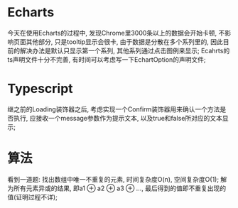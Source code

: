 # Echarts
今天在使用Echarts的过程中, 发现Chrome里3000条以上的数据会开始卡顿, 不影响页面其他部分, 只是tooltip显示会很卡, 由于数据是分散在多个系列里的, 因此目前的解决办法是默认只显示第一个系列, 其他系列通过点击图例来显示;
Ecahrts的ts声明文件十分不完善, 有时间可以考虑写一下EchartOption的声明文件;

# Typescript
继之前的Loading装饰器之后, 考虑实现一个Confirm装饰器用来确认一个方法是否执行, 应接收一个message参数作为提示文本, 以及true和false所对应的文本显示;

# 算法
看到一道题: 找出数组中唯一不重复的元素, 时间复杂度O(n), 空间复杂度O(1);
解为所有元素异或的结果, 即a1 ⊕ a2 ⊕ a3 ⊕ ..., 最后得到的值即不重复出现的值(证明过程不详);
